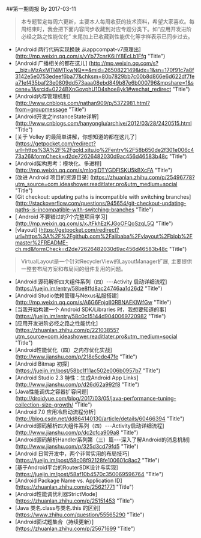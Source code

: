 
##第一期周报 By 2017-03-11
> 本专题暂定每周六更新，主要本人每周收获的技术资料，希望大家喜欢。每周结束时，我会把下面内容同步收藏到对应专题分类下。如“应用开发进阶必经之路之性能优化” 末尾加上已收藏到性能优化等字样表示已同步过去。

* [Android 两行代码实现换肤 从appcompat-v7原理出] (http://mp.weixin.qq.com/s/vYb77cnrK6iIY8EcLb1Ffg  "Title")
* [Android 广播相关的都在这儿] (http://mp.weixin.qq.com/s?__biz=MzAxMTI4MTkwNQ==&mid=2650822149&idx=1&sn=170f91c7a8f3142e5e0753edeef6ba77&chksm=80b7829bb7c00b8d866e6d622df7fea71ef435baf23e0809dd573aaa08ebd849b87e6b000796&mpshare=1&scene=1&srcid=0224BXnGovphU1D4shoe8yk1#wechat_redirect  "Title") 
* [Android内存管理机制] (http://www.cnblogs.com/nathan909/p/5372981.html?from=groupmessage  "Title")
* [Android开发之InstanceState详解] (http://www.cnblogs.com/hanyonglu/archive/2012/03/28/2420515.html  "Title")
* [关于 Volley 的最简单讲解，你想知道的都在这儿了] (https://getpocket.com/redirect?url=https%3A%2F%2Fgold.xitu.io%2Fentry%2F58b650de2f301e006c473a26&formCheck=d2de72626482030d9ac456d46583b48c  "Title")
* [Android架构思考：模块化、多进程] (http://mp.weixin.qq.com/s/mIogiDTYGDFISKU5kBXcFA  "Title")
* [改进 Android 项目的资源目录] (https://zhuanlan.zhihu.com/p/25496778?utm_source=com.ideashower.readitlater.pro&utm_medium=social  "Title")
* [Git checkout: updating paths is incompatible with switching branches] (http://stackoverflow.com/questions/945654/git-checkout-updating-paths-is-incompatible-with-switching-branches  "Title")
* [ Android 不要错过的7个完整项目学习] (http://mp.weixin.qq.com/s/xJtFkhEzKJGoOFQoSzqL5Q  "Title")
* [vlayout] (https://getpocket.com/redirect?url=https%3A%2F%2Fgithub.com%2Falibaba%2Fvlayout%2Fblob%2Fmaster%2FREADME-ch.md&formCheck=d2de72626482030d9ac456d46583b48c  "Title")
> VirtualLayout是一个针对RecyclerView的LayoutManager扩展, 主要提供一整套布局方案和布局间的组件复用的问题。


* [Android 源码解析四大组件系列（四）---Activity 启动详细流程] (https://juejin.im/entry/58be8ffd8ac24746aa1d26d2  "Title")
* [Android Studio依赖管理与Nexus私服搭建] (http://mp.weixin.qq.com/s/A6G6FnjqII0RBNAEKlWfGw  "Title")
* [当我开始构建一个 Android SDK/Libraries 时，我想要知道的事] (https://juejin.im/entry/58c0c15144d9040069720982  "Title")
* [应用开发进阶必经之路之性能优化] (https://zhuanlan.zhihu.com/p/22103855?utm_source=com.ideashower.readitlater.pro&utm_medium=social  "Title")
* [Android性能优化（四）之内存优化实战] (http://www.jianshu.com/p/218e5cde47fe  "Title")
* [Android Bitmap 初探] (https://juejin.im/post/58bc1f11ac502e006b0957b7  "Title")
* [Android Studio 2.3 特性：生成Android App Links] (http://www.jianshu.com/p/d26d62a992f8  "Title")
* [Java性能调优之容器扩容问题] (http://droidyue.com/blog/2017/03/05/java-performance-tuning-collection-size-growth/  "Title")
* [Android 7.0 应用冷启动流程分析] (http://blog.csdn.net/dd864140130/article/details/60466394  "Title")
* [Android源码解析四大组件系列（四）---Activity启动详细流程] (http://www.jianshu.com/p/dc2cfca909a8  "Title")
* [Android源码解析Handler系列第（三）篇---深入了解Android的消息机制] (http://www.jianshu.com/p/325d3cd79fd5  "Title")
* [Android 日常开发中，两个非常实用的布局技巧] (https://juejin.im/post/58c08f92128fe100601c8ac2  "Title")
* [基于Android平台的RouterSDK设计与实现] (https://juejin.im/post/58af10b4570c350069596764  "Title")
* [Android Package Name vs. Application ID] (https://zhuanlan.zhihu.com/p/25621771  "Title")
* [Android性能调优利器StrictMode] (https://zhuanlan.zhihu.com/p/25151453  "Title")
* [Java 类名.class与类名.this 的区别] (https://www.zhihu.com/question/55565290  "Title")
* [Android面试题集合（持续更新）] (https://zhuanlan.zhihu.com/p/25671699  "Title")



